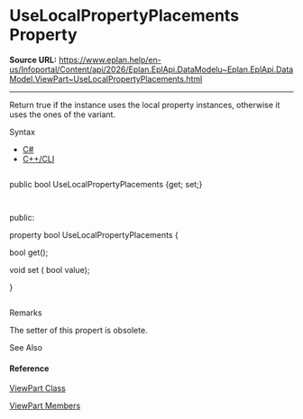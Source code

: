 # UseLocalPropertyPlacements Property

**Source URL:** https://www.eplan.help/en-us/Infoportal/Content/api/2026/Eplan.EplApi.DataModelu~Eplan.EplApi.DataModel.ViewPart~UseLocalPropertyPlacements.html

---

Return true if the instance uses the local property instances, otherwise it uses the ones of the variant.

Syntax

- [C#](#i-syntax-CS)
- [C++/CLI](#i-syntax-CPP2005)

```
```
public bool UseLocalPropertyPlacements {get; set;}
```
```

```
```
public:
property bool UseLocalPropertyPlacements {
   bool get();
   void set (    bool value);
}
```
```

Remarks

The setter of this propert is obsolete.



See Also

#### Reference

[ViewPart Class](Eplan.EplApi.DataModelu~Eplan.EplApi.DataModel.ViewPart.html)
  
[ViewPart Members](Eplan.EplApi.DataModelu~Eplan.EplApi.DataModel.ViewPart_members.html)
